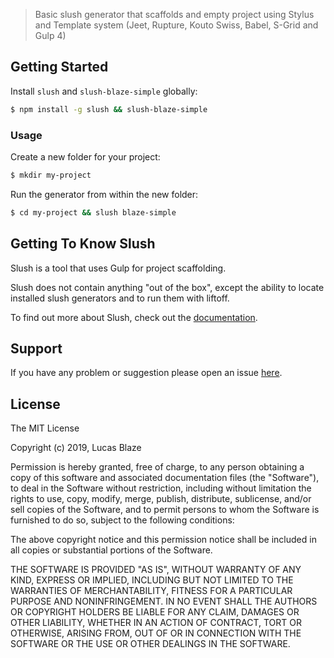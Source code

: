 > Basic slush generator that scaffolds and empty project using Stylus and Template system (Jeet, Rupture, Kouto Swiss, Babel, S-Grid and Gulp 4)


## Getting Started

Install `slush` and `slush-blaze-simple` globally:

```bash
$ npm install -g slush && slush-blaze-simple
```

### Usage

Create a new folder for your project:

```bash
$ mkdir my-project
```

Run the generator from within the new folder:

```bash
$ cd my-project && slush blaze-simple
```

## Getting To Know Slush

Slush is a tool that uses Gulp for project scaffolding.

Slush does not contain anything "out of the box", except the ability to locate installed slush generators and to run them with liftoff.

To find out more about Slush, check out the [documentation](https://github.com/slushjs/slush).

## Support
If you have any problem or suggestion please open an issue [here](https://github.com/LucasBlaze/slush-blaze-simple/issues).

## License 

The MIT License

Copyright (c) 2019, Lucas Blaze

Permission is hereby granted, free of charge, to any person
obtaining a copy of this software and associated documentation
files (the "Software"), to deal in the Software without
restriction, including without limitation the rights to use,
copy, modify, merge, publish, distribute, sublicense, and/or sell
copies of the Software, and to permit persons to whom the
Software is furnished to do so, subject to the following
conditions:

The above copyright notice and this permission notice shall be
included in all copies or substantial portions of the Software.

THE SOFTWARE IS PROVIDED "AS IS", WITHOUT WARRANTY OF ANY KIND,
EXPRESS OR IMPLIED, INCLUDING BUT NOT LIMITED TO THE WARRANTIES
OF MERCHANTABILITY, FITNESS FOR A PARTICULAR PURPOSE AND
NONINFRINGEMENT. IN NO EVENT SHALL THE AUTHORS OR COPYRIGHT
HOLDERS BE LIABLE FOR ANY CLAIM, DAMAGES OR OTHER LIABILITY,
WHETHER IN AN ACTION OF CONTRACT, TORT OR OTHERWISE, ARISING
FROM, OUT OF OR IN CONNECTION WITH THE SOFTWARE OR THE USE OR
OTHER DEALINGS IN THE SOFTWARE.
